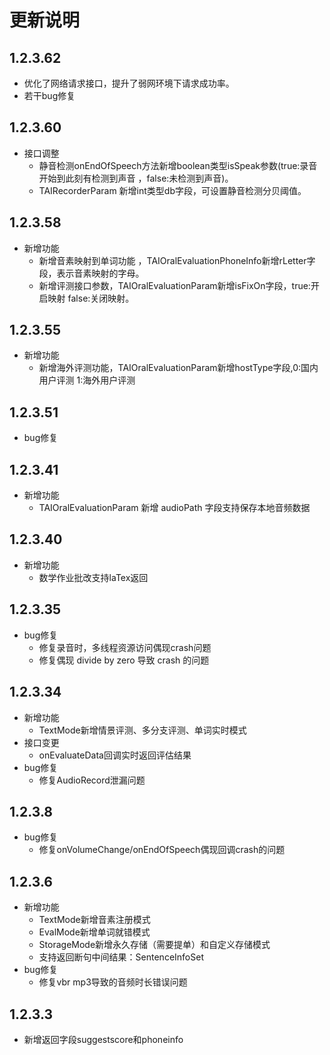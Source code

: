 # 更新说明  
## 1.2.3.62   
- 优化了网络请求接口，提升了弱网环境下请求成功率。  
- 若干bug修复  

## 1.2.3.60  
- 接口调整  
  - 静音检测onEndOfSpeech方法新增boolean类型isSpeak参数(true:录音开始到此刻有检测到声音 ，false:未检测到声音)。
  -  TAIRecorderParam 新增int类型db字段，可设置静音检测分贝阈值。
## 1.2.3.58  
- 新增功能    
  - 新增音素映射到单词功能 ，TAIOralEvaluationPhoneInfo新增rLetter字段，表示音素映射的字母。  
  - 新增评测接口参数，TAIOralEvaluationParam新增isFixOn字段，true:开启映射  false:关闭映射。  
## 1.2.3.55  
- 新增功能
    - 新增海外评测功能，TAIOralEvaluationParam新增hostType字段,0:国内用户评测 1:海外用户评测  
    
## 1.2.3.51
-   bug修复

## 1.2.3.41

- 新增功能
    - TAIOralEvaluationParam 新增 audioPath 字段支持保存本地音频数据
    
## 1.2.3.40

- 新增功能
    - 数学作业批改支持laTex返回

## 1.2.3.35

- bug修复
    - 修复录音时，多线程资源访问偶现crash问题
    - 修复偶现 divide by zero 导致 crash 的问题


## 1.2.3.34
   
- 新增功能
    - TextMode新增情景评测、多分支评测、单词实时模式
- 接口变更
    - onEvaluateData回调实时返回评估结果
- bug修复
    - 修复AudioRecord泄漏问题

## 1.2.3.8
   
- bug修复
    - 修复onVolumeChange/onEndOfSpeech偶现回调crash的问题
    
## 1.2.3.6
   
- 新增功能
    - TextMode新增音素注册模式
    - EvalMode新增单词就错模式
    - StorageMode新增永久存储（需要提单）和自定义存储模式
    - 支持返回断句中间结果：SentenceInfoSet
- bug修复
    - 修复vbr mp3导致的音频时长错误问题
 
## 1.2.3.3
 
 - 新增返回字段suggestscore和phoneinfo












